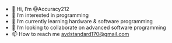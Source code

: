 - 👋 Hi, I’m @Accuracy212
- 👀 I’m interested in programming
- 🌱 I’m currently learning hardware & software programming
- 💞️ I’m looking to collaborate on advanced software programming
- 📫 How to reach me avdstandard170@gmail.com

<!---
Accuracy212/Accuracy212 is a ✨ special ✨ repository because its `README.md` (this file) appears on your GitHub profile.
You can click the Preview link to take a look at your changes.
--->
